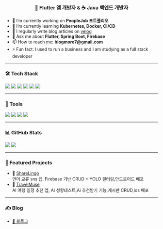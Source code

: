 <h3 align="center">📱 Flutter 앱 개발자 & ☕ Java 백엔드 개발자</h3>

- 🔭 I’m currently working on **PeopleJob 포트폴리오**
- 🌱 I’m currently learning **Kubernetes, Docker, CI/CD**
- 📝 I regularly write blog articles on [velog](https://velog.io/@petershin/posts)
- 💬 Ask me about **Flutter, Spring Boot, Firebase**
- 📫 How to reach me: **blogmore7@gmail.com**
- ⚡ Fun fact: I used to run a business and I am studying as a full stack developer

---

### 🛠️ Tech Stack
<p>
  <img src="https://img.shields.io/badge/Flutter-02569B?style=for-the-badge&logo=flutter&logoColor=white"/>
  <img src="https://img.shields.io/badge/Dart-0175C2?style=for-the-badge&logo=dart&logoColor=white"/>
  <img src="https://img.shields.io/badge/Java-007396?style=for-the-badge&logo=java&logoColor=white"/>
  <img src="https://img.shields.io/badge/SpringBoot-6DB33F?style=for-the-badge&logo=springboot&logoColor=white"/>
  <img src="https://img.shields.io/badge/Firebase-FFCA28?style=for-the-badge&logo=firebase&logoColor=black"/>
  <img src="https://img.shields.io/badge/MySQL-4479A1?style=for-the-badge&logo=mysql&logoColor=white"/>
</p>

---

### 🧰 Tools
<p>
  <img src="https://img.shields.io/badge/VSCode-007ACC?style=for-the-badge&logo=visual-studio-code&logoColor=white"/>
  <img src="https://img.shields.io/badge/GitHub-181717?style=for-the-badge&logo=github&logoColor=white"/>
  <img src="https://img.shields.io/badge/Docker-2496ED?style=for-the-badge&logo=docker&logoColor=white"/>
  <img src="https://img.shields.io/badge/EC2-FF9900?style=for-the-badge&logo=amazon-aws&logoColor=white"/>
</p>

---

### 📊 GitHub Stats
<p>
  <img src="https://github-readme-stats.vercel.app/api?username=ghghtls&show_icons=true&theme=tokyonight" />
  <img src="https://github-readme-stats.vercel.app/api/top-langs/?username=ghghtls&layout=compact&theme=tokyonight" />
</p>

---

### 📌 Featured Projects
- 🔹 [ShareLingo](https://github.com/zero-to-one-flutter/flutter-share-lingo.git)  
  언어 교류 sns 앱, Firebase 기반 CRUD + YOLO 필터링,안드로이드 배포
- 🔹 [TravelMuse](https://github.com/jinsung99123/travel_muse_app.git)  
  AI 여행 일정 추천 앱, Ai 성향테스트,Ai 추천받기 기능,게시판 CRUD,ios 배포

---

### ✍️ Blog
- [📘 블로그](https://velog.io/@petershin/posts)



